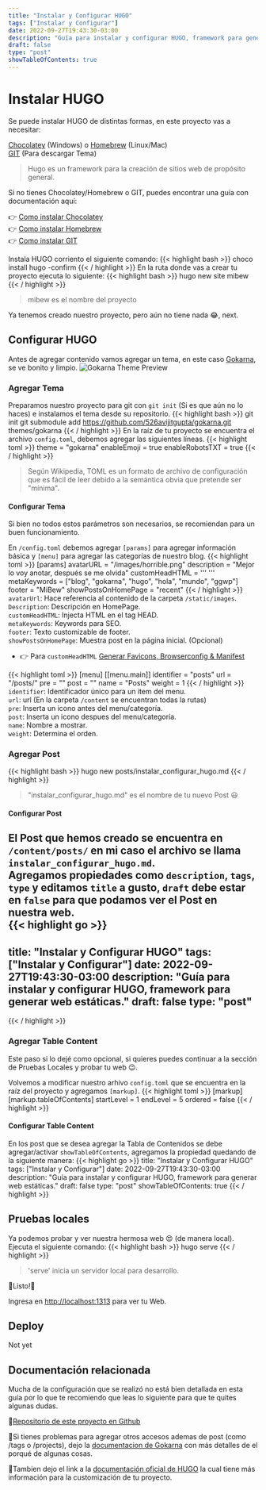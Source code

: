 ```yaml
---
title: "Instalar y Configurar HUGO"
tags: ["Instalar y Configurar"]
date: 2022-09-27T19:43:30-03:00
description: "Guía para instalar y configurar HUGO, framework para generar web estáticas."
draft: false
type: "post"
showTableOfContents: true
---
```


# Instalar HUGO
Se puede instalar HUGO de distintas formas, en este proyecto vas a necesitar:

[Chocolatey](https://gokarna-hugo.netlify.app/) (Windows) o [Homebrew](https://brew.sh/index_es) (Linux/Mac)\
[GIT](https://git-scm.com/) (Para descargar Tema)
> Hugo es un framework para la creación de sitios web de propósito general.

Si no tienes Chocolatey/Homebrew o GIT, puedes encontrar una guía con documentación aquí:

:point_right: [Como instalar Chocolatey](/posts/instalar_chocolatey)\
:point_right: [Como instalar Homebrew](/posts/instalar_homebrew)\
:point_right: [Como instalar GIT](/posts/instalar_git)

Instala HUGO corriento el siguiente comando:
{{< highlight bash >}}
choco install hugo -confirm
{{< / highlight >}}
En la ruta donde vas a crear tu proyecto ejecuta lo siguiente:
{{< highlight bash >}}
hugo new site mibew
{{< / highlight >}}
> mibew es el nombre del proyecto

Ya tenemos creado nuestro proyecto, pero aún no tiene nada :joy:, next.  

## Configurar HUGO
Antes de agregar contenido vamos agregar un tema, en este caso [Gokarna](https://main--gokarna-hugo.netlify.app), se ve bonito
y limpio.
![Gokarna Theme Preview](https://d33wubrfki0l68.cloudfront.net/552b6b2d212c894a334d201b1b840a068affe798/ac42b/themes/gokarna/screenshot_hu220694613ad2158d77e02a6451275a96_76721_750x500_fill_catmullrom_top_3.png "Gokarna Theme Preview")
### Agregar Tema
Preparamos nuestro proyecto para git con `git init` (Si es que aún no lo haces) e instalamos el tema desde
su repositorio.
{{< highlight bash >}}
git init
git submodule add https://github.com/526avijitgupta/gokarna.git themes/gokarna
{{< / highlight >}}
En la raíz de tu proyecto se encuentra el archivo `config.toml`, debemos agregar las siguientes líneas.
{{< highlight toml >}}
theme = "gokarna"
enableEmoji = true
enableRobotsTXT = true
{{< / highlight >}}
> Según Wikipedia, TOML es un formato de archivo de configuración que es fácil de leer debido a la semántica obvia que pretende ser "mínima".

#### Configurar Tema
Si bien no todos estos parámetros son necesarios, se recomiendan para un buen funcionamiento.

En `/config.toml` debemos agregar `[params]` para agregar información básica y `[menu]`
para agregar las categorías de nuestro blog.
{{< highlight toml >}}
[params]
    avatarURL = "/images/horrible.png"
    description = "Mejor lo voy anotar, después se me olvida"
    customHeadHTML = '''
    <link rel="apple-touch-icon" sizes="180x180" href="/apple-touch-icon.png">
    '''
    metaKeywords = ["blog", "gokarna", "hugo", "hola", "mundo", "ggwp"]
    footer = "MiBew"
    showPostsOnHomePage = "recent"
{{< / highlight >}}
`avatarUrl`: Hace referencia al contenido de la carpeta `/static/images`.\
`Description`: Descripción en HomePage.\
`customHeadHTML`: Injecta HTML en el tag HEAD.\
`metaKeywords`: Keywords para SEO.\
`footer`: Texto customizable de footer.\
`showPostsOnHomePage`: Muestra post en la página inicial. (Opcional)

- :point_right: Para `customHeadHTML` [Generar Favicons, Browserconfig & Manifest](https://favicon.io/)

{{< highlight toml >}}
[menu]
  [[menu.main]]
    identifier = "posts"
    url = "/posts/"
    pre = "<span data-feather='book'></span>"
    post = ""
    name = "Posts"
    weight = 1
{{< / highlight >}}
`identifier`: Identificador único para un item del menu.\
`url`: url (En la carpeta `/content` se encuentran todas la rutas)\
`pre`: Inserta un icono antes del menu/categoría.\
`post`: Inserta un icono despues del menu/categoría.\
`name`: Nombre a mostrar.\
`weight`: Determina el orden.
### Agregar Post
{{< highlight bash >}}
hugo new posts/instalar_configurar_hugo.md
{{< / highlight >}}
> "instalar_configurar_hugo.md" es el nombre de tu nuevo Post :smiley:

#### Configurar Post
El Post que hemos creado se encuentra en `/content/posts/` en mi caso el archivo se llama `instalar_configurar_hugo.md`.\
Agregamos propiedades como `description`, `tags`, `type` y editamos `title` a gusto, `draft` debe estar en `false` para
que podamos ver el Post en nuestra web.   
{{< highlight go >}}
---
title: "Instalar y Configurar HUGO"
tags: ["Instalar y Configurar"]
date: 2022-09-27T19:43:30-03:00
description: "Guía para instalar y configurar HUGO, framework para generar web estáticas."
draft: false
type: "post"
---
{{< / highlight >}}

### Agregar Table Content
Este paso si lo dejé como opcional, si quieres puedes continuar a la sección de Pruebas Locales y probar tu web :wink:.

Volvemos a modificar nuestro arhivo `config.toml` que se encuentra en la raíz del proyecto y agregamos `[markup]`.
{{< highlight toml >}}
[markup]
  [markup.tableOfContents]
    startLevel = 1
    endLevel = 5
    ordered = false
{{< / highlight >}}

#### Configurar Table Content
En los post que se desea agregar la Tabla de Contenidos se debe agregar/activar `showTableOfContents`, agregamos la propiedad quedando de la siguiente manera:
{{< highlight go >}}
title: "Instalar y Configurar HUGO"
tags: ["Instalar y Configurar"]
date: 2022-09-27T19:43:30-03:00
description: "Guía para instalar y configurar HUGO, framework para generar web estáticas."
draft: false
type: "post"
showTableOfContents: true
{{< / highlight >}}

## Pruebas locales
Ya podemos probar y ver nuestra hermosa web :heart_eyes: (de manera local).\
Ejecuta el siguiente comando:
{{< highlight bash >}}
hugo serve
{{< / highlight >}}
> 'serve' inicia un servidor local para desarrollo.

:tada:Listo!:tada:

Ingresa en [http://localhost:1313](http://localhost:1313) para ver tu Web.

## Deploy
Not yet

## Documentación relacionada

Mucha de la configuración que se realizó no está bien detallada en esta guía por lo que te recomiendo que leas lo siguiente para que te quites algunas dudas.

:link:[Repositorio de este proyecto en Github](https://github.com/techeca/MiBew/tree/1.0)

:link:Si tienes problemas para agregar otros accesos ademas de post (como /tags o /projects), dejo la [documentacion de Gokarna](https://main--gokarna-hugo.netlify.app/posts/theme-documentation-basics//) con más detalles de el porqué de algunas cosas.

:link:Tambien dejo el link a la [documentación oficial de HUGO](https://gohugo.io/getting-started/quick-start/) la cual tiene más información para la customización de tu proyecto.
